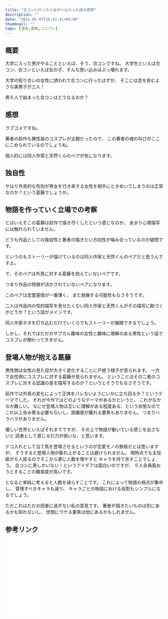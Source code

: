 ```yaml
---
title: "合コンに行ったら女がいなかった話の感想"
description: ""
date: "2021-05-07T16:42:41+09:00"
thumbnail: ""
tags: [漫画,書籍,コスプレ]
---
```


## 概要
大学に入った男がやることといえば、そう、合コンですね。
大学生といえば合コン、合コンといえば女の子、そんな思い込みはぶっ壊れます。

大学の知り合いの女性に誘われて合コンに行ったはずが、
そこには息を呑むような美男子が三人！

男６人で始まった合コンはどうなるのか？

## 感想
ラブコメですね。

著者の前作も異性装のコスプレが主題だったので、
この著者の魂の叫びがここにこめられているのでしょうね。

個人的には同人作家と天然くんのペアが気になります。

## 独自性
やはり外見的な性別が男女を行き来する女性を相手にときめいてしまうのは正常なのか？という葛藤でしょうか。

## 物語を作っていく立場での考察


とはいえそこの葛藤は前作で描き尽くしたという感じなのか、
あまり心理描写には触れられていません。

どうも作品としての独自性と著者の描きたい方向性が噛み合っているのか疑問です。

というのもストーリーが描けているのは同人作家と天然くんのペアだと思うんですよ。

で、そのペアは外見に対する葛藤を抱えていないペアです。

つまり作品の特徴が活かされていないペアになります。

このペアは恋愛感情が一番薄く、
また発展する可能性もなさそうです。

二人は作品内の性的描写を見せたくない同人作家と天然くんがその描写に勘づくかどうか？という話がメインです。

同人作家ネタを打ち込むだけでいくらでもストーリーが展開できるでしょう。

しかし、それではただのサブカル趣味の女性と趣味に理解のある男性という話でコスプレが関わってきません。

## 登場人物が抱える葛藤
男性側は女性の見た目が大きく変化することに戸惑う様子が見られます。
一方で女性側にコスプレに対する葛藤が見られません。
ということはその二者のコスプレに対する認識の差を描写するのか？というとそうでもなさそうです。

前作では外見の変化によって正体をバレないようにいかに立ち回るか？というテーマでした。
それが今作ではどのようなテーマがあるかというと、
これがなかなか難しい。
なにせ登場人物は互いに理解がある程度ある、という状態なのでこれ以上歩み寄る必要もないし、距離感が離れる要素もありません。
つまりハラハラがありません。

優しい世界といえばそれまでですが、
その上で物語が動いている感じを出さないと
読者として感じる引力が弱いな、と思います。

テコ入れとして当て馬を登場させるというのが恋愛モノの鉄板だとは思いますが、
そうすると登場人物が膨れ上がることは避けられません。
現時点でも主役級が６人居るのでそこから更に人数を増やすと
キャラを持て余すことでしょう。
合コンに男しかいない！というアイデアは面白いのですが、
６人全員扱おうとすることの難易度が高いです。

となると単純に考えると人数を減らすことです。
これによって物語の視点が集中し、
管理すべきキャラも減り、
キャラごとの物語における役割もシンプルになるでしょう。

ただこれはただの読者に過ぎない私の意見です。
著者が描きたいものは別にあるかも知れないし、
世間にウケる要素は他にあるかもしれません。

## 参考リンク

<iframe style="width:120px;height:240px;" marginwidth="0" marginheight="0" scrolling="no" frameborder="0" src="//rcm-fe.amazon-adsystem.com/e/cm?lt1=_blank&bc1=000000&IS2=1&bg1=FFFFFF&fc1=000000&lc1=0000FF&t=subculturesci-22&language=ja_JP&o=9&p=8&l=as4&m=amazon&f=ifr&ref=as_ss_li_til&asins=4757570961&linkId=2e46c54681580da1e60426532b0a09d7"></iframe>